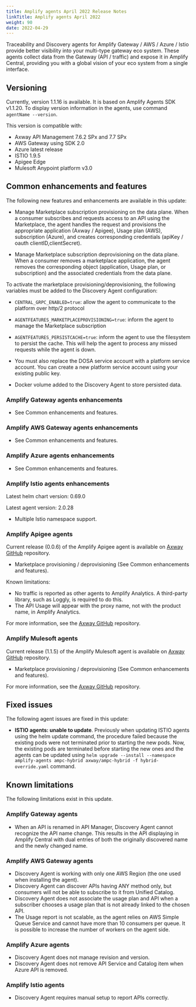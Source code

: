 ```yaml
---
title: Amplify agents April 2022 Release Notes
linkTitle: Amplify agents April 2022
weight: 90
date: 2022-04-29
---
```


Traceability and Discovery agents for Amplify Gateway / AWS / Azure / Istio provide better visibility into your multi-type gateway eco system. These agents collect data from the Gateway (API / traffic) and expose it in Amplify Central, providing you with a global vision of your eco system from a single interface.

## Versioning

Currently, version 1.1.16 is available. It is based on Amplify Agents SDK v1.1.20.
To display version information in the agents, use command `agentName --version`.

This version is compatible with:

* Axway API Management 7.6.2 SPx and 7.7 SPx
* AWS Gateway using SDK 2.0
* Azure latest release
* ISTIO 1.9.5
* Apigee Edge
* Mulesoft Anypoint platform v3.0

## Common enhancements and features

The following new features and enhancements are available in this update:

* Manage Marketplace subscription provisioning on the data plane. When a consumer subscribes and requests access to an API using the Marketplace, the agent handles the request and provisions the appropriate application (Axway / Apigee), Usage plan (AWS), subscription (Azure), and creates corresponding credentials (apiKey / oauth clientID,clientSecret).

* Manage Marketplace subscription deprovisioning on the data plane. When a consumer removes a marketplace application, the agent removes the corresponding object (application, Usage plan, or subscription) and the associated credentials from the data plane.

To activate the marketplace provisioning/deprovisioning, the following variables must be added to the Discovery Agent configuration:

* `CENTRAL_GRPC_ENABLED=true`: allow the agent to communicate to the platform over http/2 protocol
* `AGENTFEATURES_MARKETPLACEPROVISIONING=true`: inform the agent to manage the Marketplace subscription
* `AGENTFEATURES_PERSISTCACHE=true`: inform the agent to use the filesystem to persist the cache. This will help the agent to process any missed requests while the agent is down.
* You must also replace the DOSA service account with a platform service account. You can create a new platform service account using your existing public key.

* Docker volume added to the Discovery Agent to store persisted data.

### Amplify Gateway agents enhancements

* See Common enhancements and features.

### Amplify AWS Gateway agents enhancements

* See Common enhancements and features.

### Amplify Azure agents enhancements

* See Common enhancements and features.

### Amplify Istio agents enhancements

Latest helm chart version: 0.69.0

Latest agent version: 2.0.28

* Multiple Istio namespace support.

### Amplify Apigee agents

Current release (0.0.6) of the Amplify Apigee agent is available on [Axway GitHub](https://github.com/Axway/agents-apigee) repository.

* Marketplace provisioning / deprovisioning (See Common enhancements and features).

Known limitations:

* No traffic is reported as other agents to Amplify Analytics. A third-party library, such as Loggly, is required to do this.
* The API Usage will appear with the proxy name, not with the product name, in Amplify Analytics.

For more information, see the [Axway GitHub](https://github.com/Axway/agents-apigee) repository.

### Amplify Mulesoft agents

Current release (1.1.5) of the Amplify Mulesoft agent is available on [Axway GitHub](https://github.com/Axway/agents-mulesoft) repository.

* Marketplace provisioning / deprovisioning (See Common enhancements and features).

For more information, see the [Axway GitHub](https://github.com/Axway/agents-mulesoft) repository.

## Fixed issues

The following agent issues are fixed in this update:

* **ISTIO agents: unable to update**. Previously when updating ISTIO agents using the helm update command, the procedure failed because the existing pods were not terminated prior to starting the new pods. Now, the existing pods are terminated before starting the new ones and the agents can be updated using `helm upgrade --install --namespace amplify-agents ampc-hybrid axway/ampc-hybrid -f hybrid-override.yaml` command.

## Known limitations

The following limitations exist in this update.

### Amplify Gateway agents

* When an API is renamed in API Manager, Discovery Agent cannot recognize the API name change. This results in the API displaying in Amplify Central with dual entries of both the originally discovered name and the newly changed name.

### Amplify AWS Gateway agents

* Discovery Agent is working with only one AWS Region (the one used when installing the agent).
* Discovery Agent can discover APIs having ANY method only, but consumers will not be able to subscribe to it from Unified Catalog.
* Discovery Agent does not associate the usage plan and API when a subscriber chooses a usage plan that is not already linked to the chosen API.
* The Usage report is not scalable, as the agent relies on AWS Simple Queue Service and cannot have more than 10 consumers per queue. It is possible to increase the number of workers on the agent side.

### Amplify Azure agents

* Discovery Agent does not manage revision and version.
* Discovery Agent does not remove API Service and Catalog item when Azure API is removed.

### Amplify Istio agents

* Discovery Agent requires manual setup to report APIs correctly.
